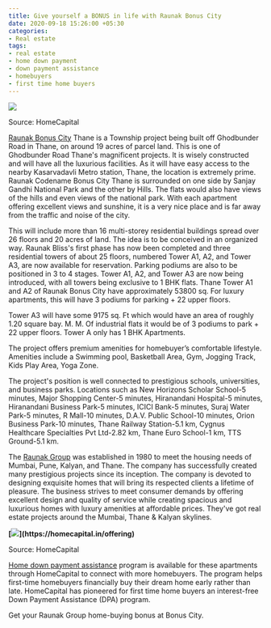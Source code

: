 ```yaml
---
title: Give yourself a BONUS in life with Raunak Bonus City
date: 2020-09-18 15:26:00 +05:30
categories:
- Real estate
tags:
- real estate
- home down payment
- down payment assistance
- homebuyers
- first time home buyers
---
```


**[![](https://lh3.googleusercontent.com/pkOzAd4j6xf1jwXwfCJx5g5QlAKt4lVc1_sHymEC224mh_jwFB1R1DZB2iV0LQetgE8HaWpjacwm63WfFHa4osjTdXFdcS6LEl3QA2JHPX2Ko4PjxBf0IP3mSTbZ-jqKOL2-4qCQ)](https://homecapital.in/property/329/Bonus-City-1-BHK)**

Source: HomeCapital

[Raunak Bonus City](https://homecapital.in/property/329/Bonus-City-1-BHK) Thane is a Township project being built off Ghodbunder Road in Thane, on around 19 acres of parcel land. This is one of Ghodbunder Road Thane's magnificent projects. It is wisely constructed and will have all the luxurious facilities. As it will have easy access to the nearby Kasarvadavli Metro station, Thane, the location is extremely prime. Raunak Codename Bonus City Thane is surrounded on one side by Sanjay Gandhi National Park and the other by Hills. The flats would also have views of the hills and even views of the national park. With each apartment offering excellent views and sunshine, it is a very nice place and is far away from the traffic and noise of the city.

This will include more than 16 multi-storey residential buildings spread over 26 floors and 20 acres of land. The idea is to be conceived in an organized way. Raunak Bliss's first phase has now been completed and three residential towers of about 25 floors, numbered Tower A1, A2, and Tower A3, are now available for reservation. Parking podiums are also to be positioned in 3 to 4 stages. Tower A1, A2, and Tower A3 are now being introduced, with all towers being exclusive to 1 BHK flats. Thane Tower A1 and A2 of Raunak Bonus City have approximately 53800 sq.  For luxury apartments, this will have 3 podiums for parking \+ 22 upper floors.

Tower A3 will have some 9175 sq. Ft which would have an area of roughly 1.20 square bay. M. M. Of industrial flats it would be of 3 podiums to park \+ 22 upper floors. Tower A only has 1 BHK Apartments.

The project offers premium amenities for homebuyer’s comfortable lifestyle. Amenities include a Swimming pool, Basketball Area, Gym, Jogging Track, Kids Play Area, Yoga Zone.

The project's position is well connected to prestigious schools, universities, and business parks. Locations such as New Horizons Scholar School-5 minutes, Major Shopping Center-5 minutes, Hiranandani Hospital-5 minutes, Hiranandani Business Park-5 minutes, ICICI Bank-5 minutes, Suraj Water Park-5 minutes, R Mall-10 minutes, D.A.V. Public School-10 minutes, Orion Business Park-10 minutes, Thane Railway Station-5.1 km, Cygnus Healthcare Specialties Pvt Ltd-2.82 km, Thane Euro School-1 km, TTS Ground-5.1 km.

The [Raunak Group](https://homecapital.in/offering/developer/raunak-group) was established in 1980 to meet the housing needs of Mumbai, Pune, Kalyan, and Thane. The company has successfully created many prestigious projects since its inception. The company is devoted to designing exquisite homes that will bring its respected clients a lifetime of pleasure. The business strives to meet consumer demands by offering excellent design and quality of service while creating spacious and luxurious homes with luxury amenities at affordable prices. They've got real estate projects around the Mumbai, Thane & Kalyan skylines.

**[![](https://lh4.googleusercontent.com/xKnTazgfpu2J9gzC1Rrn3c6GtfAoGZCaeeD1c6GKHDovcjTK7TQqRdkI4aPYjOQdzW1VhQ6QiEY0AO5OUNb2HnxsF5lzvH9gKEAu54XjgYrGMrT5BgiIBQS769dEi7dSGVEfdYA_)](https://homecapital.in/offering)**

Source: HomeCapital

[Home down payment assistance](https://homecapital.in) program is available for these apartments through HomeCapital to connect with more homebuyers. The program helps first-time homebuyers financially buy their dream home early rather than late. HomeCapital has pioneered for first time home buyers an interest-free Down Payment Assistance (DPA) program.

Get your Raunak Group home-buying bonus at Bonus City.